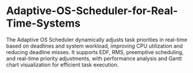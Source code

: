 # Adaptive-OS-Scheduler-for-Real-Time-Systems
The Adaptive OS Scheduler dynamically adjusts task priorities in real-time based on deadlines and system workload, improving CPU utilization and reducing deadline misses. It supports EDF, RMS, preemptive scheduling, and real-time priority adjustments, with performance analysis and Gantt chart visualization for efficient task execution.
